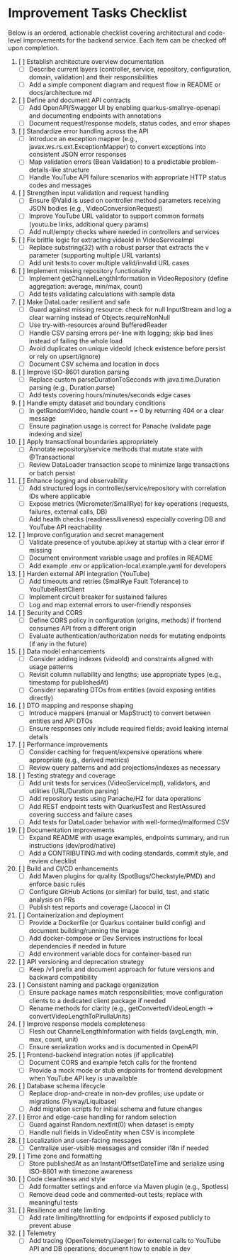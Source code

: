 # Improvement Tasks Checklist

Below is an ordered, actionable checklist covering architectural and code-level improvements for the backend service. Each item can be checked off upon completion.

1. [ ] Establish architecture overview documentation
   - [ ] Describe current layers (controller, service, repository, configuration, domain, validation) and their responsibilities
   - [ ] Add a simple component diagram and request flow in README or docs/architecture.md

2. [ ] Define and document API contracts
   - [ ] Add OpenAPI/Swagger UI by enabling quarkus-smallrye-openapi and documenting endpoints with annotations
   - [ ] Document request/response models, status codes, and error shapes

3. [ ] Standardize error handling across the API
   - [ ] Introduce an exception mapper (e.g., javax.ws.rs.ext.ExceptionMapper) to convert exceptions into consistent JSON error responses
   - [ ] Map validation errors (Bean Validation) to a predictable problem-details-like structure
   - [ ] Handle YouTube API failure scenarios with appropriate HTTP status codes and messages

4. [ ] Strengthen input validation and request handling
   - [ ] Ensure @Valid is used on controller method parameters receiving JSON bodies (e.g., VideoConversionRequest)
   - [ ] Improve YouTube URL validator to support common formats (youtu.be links, additional query params)
   - [ ] Add null/empty checks where needed in controllers and services

5. [ ] Fix brittle logic for extracting videoId in VideoServiceImpl
   - [ ] Replace substring(32) with a robust parser that extracts the v parameter (supporting multiple URL variants)
   - [ ] Add unit tests to cover multiple valid/invalid URL cases

6. [ ] Implement missing repository functionality
   - [ ] Implement getChannelLengthInformation in VideoRepository (define aggregation: average, min/max, count)
   - [ ] Add tests validating calculations with sample data

7. [ ] Make DataLoader resilient and safe
   - [ ] Guard against missing resource: check for null InputStream and log a clear warning instead of Objects.requireNonNull
   - [ ] Use try-with-resources around BufferedReader
   - [ ] Handle CSV parsing errors per-line with logging; skip bad lines instead of failing the whole load
   - [ ] Avoid duplicates on unique videoId (check existence before persist or rely on upsert/ignore)
   - [ ] Document CSV schema and location in docs

8. [ ] Improve ISO-8601 duration parsing
   - [ ] Replace custom parseDurationToSeconds with java.time.Duration parsing (e.g., Duration.parse)
   - [ ] Add tests covering hours/minutes/seconds edge cases

9. [ ] Handle empty dataset and boundary conditions
   - [ ] In getRandomVideo, handle count == 0 by returning 404 or a clear message
   - [ ] Ensure pagination usage is correct for Panache (validate page indexing and size)

10. [ ] Apply transactional boundaries appropriately
    - [ ] Annotate repository/service methods that mutate state with @Transactional
    - [ ] Review DataLoader transaction scope to minimize large transactions or batch persist

11. [ ] Enhance logging and observability
    - [ ] Add structured logs in controller/service/repository with correlation IDs where applicable
    - [ ] Expose metrics (Micrometer/SmallRye) for key operations (requests, failures, external calls, DB)
    - [ ] Add health checks (readiness/liveness) especially covering DB and YouTube API reachability

12. [ ] Improve configuration and secret management
    - [ ] Validate presence of youtube.api.key at startup with a clear error if missing
    - [ ] Document environment variable usage and profiles in README
    - [ ] Add example .env or application-local.example.yaml for developers

13. [ ] Harden external API integration (YouTube)
    - [ ] Add timeouts and retries (SmallRye Fault Tolerance) to YouTubeRestClient
    - [ ] Implement circuit breaker for sustained failures
    - [ ] Log and map external errors to user-friendly responses

14. [ ] Security and CORS
    - [ ] Define CORS policy in configuration (origins, methods) if frontend consumes API from a different origin
    - [ ] Evaluate authentication/authorization needs for mutating endpoints (if any in the future)

15. [ ] Data model enhancements
    - [ ] Consider adding indexes (videoId) and constraints aligned with usage patterns
    - [ ] Revisit column nullability and lengths; use appropriate types (e.g., timestamp for publishedAt)
    - [ ] Consider separating DTOs from entities (avoid exposing entities directly)

16. [ ] DTO mapping and response shaping
    - [ ] Introduce mappers (manual or MapStruct) to convert between entities and API DTOs
    - [ ] Ensure responses only include required fields; avoid leaking internal details

17. [ ] Performance improvements
    - [ ] Consider caching for frequent/expensive operations where appropriate (e.g., derived metrics)
    - [ ] Review query patterns and add projections/indexes as necessary

18. [ ] Testing strategy and coverage
    - [ ] Add unit tests for services (VideoServiceImpl), validators, and utilities (URL/Duration parsing)
    - [ ] Add repository tests using Panache/H2 for data operations
    - [ ] Add REST endpoint tests with QuarkusTest and RestAssured covering success and failure cases
    - [ ] Add tests for DataLoader behavior with well-formed/malformed CSV

19. [ ] Documentation improvements
    - [ ] Expand README with usage examples, endpoints summary, and run instructions (dev/prod/native)
    - [ ] Add a CONTRIBUTING.md with coding standards, commit style, and review checklist

20. [ ] Build and CI/CD enhancements
    - [ ] Add Maven plugins for quality (SpotBugs/Checkstyle/PMD) and enforce basic rules
    - [ ] Configure GitHub Actions (or similar) for build, test, and static analysis on PRs
    - [ ] Publish test reports and coverage (Jacoco) in CI

21. [ ] Containerization and deployment
    - [ ] Provide a Dockerfile (or Quarkus container build config) and document building/running the image
    - [ ] Add docker-compose or Dev Services instructions for local dependencies if needed in future
    - [ ] Add environment variable docs for container-based run

22. [ ] API versioning and deprecation strategy
    - [ ] Keep /v1 prefix and document approach for future versions and backward compatibility

23. [ ] Consistent naming and package organization
    - [ ] Ensure package names match responsibilities; move configuration clients to a dedicated client package if needed
    - [ ] Rename methods for clarity (e.g., getConvertedVideoLength -> convertVideoLengthToPirullaUnits)

24. [ ] Improve response models completeness
    - [ ] Flesh out ChannelLengthInformation with fields (avgLength, min, max, count, unit)
    - [ ] Ensure serialization works and is documented in OpenAPI

25. [ ] Frontend-backend integration notes (if applicable)
    - [ ] Document CORS and example fetch calls for the frontend
    - [ ] Provide a mock mode or stub endpoints for frontend development when YouTube API key is unavailable

26. [ ] Database schema lifecycle
    - [ ] Replace drop-and-create in non-dev profiles; use update or migrations (Flyway/Liquibase)
    - [ ] Add migration scripts for initial schema and future changes

27. [ ] Error and edge-case handling for random selection
    - [ ] Guard against Random.nextInt(0) when dataset is empty
    - [ ] Handle null fields in VideoEntity when CSV is incomplete

28. [ ] Localization and user-facing messages
    - [ ] Centralize user-visible messages and consider i18n if needed

29. [ ] Time zone and formatting
    - [ ] Store publishedAt as an Instant/OffsetDateTime and serialize using ISO-8601 with timezone awareness

30. [ ] Code cleanliness and style
    - [ ] Add formatter settings and enforce via Maven plugin (e.g., Spotless)
    - [ ] Remove dead code and commented-out tests; replace with meaningful tests

31. [ ] Resilience and rate limiting
    - [ ] Add rate limiting/throttling for endpoints if exposed publicly to prevent abuse

32. [ ] Telemetry
    - [ ] Add tracing (OpenTelemetry/Jaeger) for external calls to YouTube API and DB operations; document how to enable in dev
